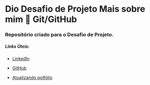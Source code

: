 # Dio Desafio de Projeto Mais sobre mim 🚀 Git/GitHub

### Repositório criado para o Desafio de Projeto.

##### Links Úteis:

- [LinkedIn](https://www.linkedin.com/in/adilsonsena/)

- [GitHub](https://github.com/AdilsonSena)

- [Atualizando potfólio](Adilsonsena.github.io)
  
  
